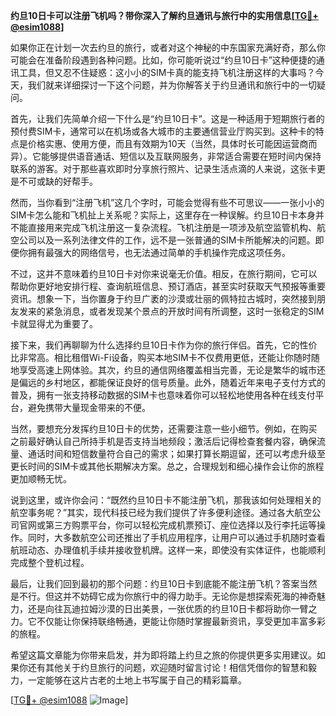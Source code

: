 **约旦10日卡可以注册飞机吗？带你深入了解约旦通讯与旅行中的实用信息[[TG💪+ @esim1088](https://t.me/s/esim1088)]**

如果你正在计划一次去约旦的旅行，或者对这个神秘的中东国家充满好奇，那么你可能会在准备阶段遇到各种问题。比如，你可能听说过“约旦10日卡”这种便捷的通讯工具，但又忍不住疑惑：这小小的SIM卡真的能支持飞机注册这样的大事吗？今天，我们就来详细探讨一下这个问题，并为你解答关于约旦通讯和旅行中的一切疑问。

首先，让我们先简单介绍一下什么是“约旦10日卡”。这是一种适用于短期旅行者的预付费SIM卡，通常可以在机场或各大城市的主要通信营业厅购买到。这种卡的特点是价格实惠、使用方便，而且有效期为10天（当然，具体时长可能因运营商而异）。它能够提供语音通话、短信以及互联网服务，非常适合需要在短时间内保持联系的游客。对于那些喜欢即时分享旅行照片、记录生活点滴的人来说，这张卡更是不可或缺的好帮手。

然而，当你看到“注册飞机”这几个字时，可能会觉得有些不可思议——一张小小的SIM卡怎么能和飞机扯上关系呢？实际上，这里存在一种误解。约旦10日卡本身并不能直接用来完成飞机注册这一复杂流程。飞机注册是一项涉及航空监管机构、航空公司以及一系列法律文件的工作，远不是一张普通的SIM卡所能解决的问题。即便你拥有最强大的网络信号，也无法通过简单的手机操作完成这项任务。

不过，这并不意味着约旦10日卡对你来说毫无价值。相反，在旅行期间，它可以帮助你更好地安排行程、查询航班信息、预订酒店，甚至实时获取天气预报等重要资讯。想象一下，当你置身于约旦广袤的沙漠或壮丽的佩特拉古城时，突然接到朋友发来的紧急消息，或者发现某个景点的开放时间有所调整，这时一张稳定的SIM卡就显得尤为重要了。

接下来，我们再聊聊为什么选择约旦10日卡作为你的旅行伴侣。首先，它的性价比非常高。相比租借Wi-Fi设备，购买本地SIM卡不仅费用更低，还能让你随时随地享受高速上网体验。其次，约旦的通信网络覆盖相当完善，无论是繁华的城市还是偏远的乡村地区，都能保证良好的信号质量。此外，随着近年来电子支付方式的普及，拥有一张支持移动数据的SIM卡也意味着你可以轻松地使用各种在线支付平台，避免携带大量现金带来的不便。

当然，要想充分发挥约旦10日卡的优势，还需要注意一些小细节。例如，在购买之前最好确认自己所持手机是否支持当地频段；激活后记得检查套餐内容，确保流量、通话时间和短信数量符合自己的需求；如果打算长期逗留，还可以考虑升级至更长时间的SIM卡或其他长期解决方案。总之，合理规划和细心操作会让你的旅程更加顺畅无忧。

说到这里，或许你会问：“既然约旦10日卡不能注册飞机，那我该如何处理相关的航空事务呢？”其实，现代科技已经为我们提供了许多便利途径。通过各大航空公司官网或第三方购票平台，你可以轻松完成机票预订、座位选择以及行李托运等操作。同时，大多数航空公司还推出了手机应用程序，让用户可以通过手机随时查看航班动态、办理值机手续并接收登机牌。这样一来，即使没有实体证件，也能顺利完成整个登机过程。

最后，让我们回到最初的那个问题：约旦10日卡到底能不能注册飞机？答案当然是不行。但这并不妨碍它成为你旅行中的得力助手。无论你是想探索死海的神奇魅力，还是向往瓦迪拉姆沙漠的日出美景，一张优质的约旦10日卡都将助你一臂之力。它不仅能让你保持联络畅通，更能让你随时掌握最新资讯，享受更加丰富多彩的旅程。

希望这篇文章能为你带来启发，并为即将踏上约旦之旅的你提供更多实用建议。如果你还有其他关于约旦旅行的问题，欢迎随时留言讨论！相信凭借你的智慧和毅力，一定能够在这片古老的土地上书写属于自己的精彩篇章。

[[TG💪+ @esim1088](https://t.me/s/esim1088) ![Image](https://i.postimg.cc/4NQfJmqS/Snipaste-2025-05-13-00-14-12.png)]